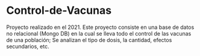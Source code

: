 # Control-de-Vacunas
Proyecto realizado en el 2021. Este proyecto consiste en una base de datos no relacional (Mongo DB) en la cual se lleva todo el control de las vacunas de una población; Se analizan el tipo de dosis, la cantidad, efectos secundarios, etc.
